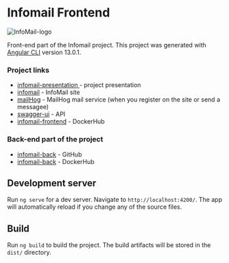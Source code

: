 # Infomail Frontend
![InfoMail-logo](https://imgur.com/EyQPoMx.png)

Front-end part of the Infomail project.
This project was generated with [Angular CLI](https://github.com/angular/angular-cli) version 13.0.1.

### Project links
* [infomail-presentation  ](https://docs.google.com/presentation/d/1b3__UhovdmZHmPkEundb0FxifjXbJPbz/edit?usp=sharing&ouid=100645824107772636818&rtpof=true&sd=true) - project presentation
* [infomail](http://195.250.62.211:8027/) - InfoMail site
* [mailHog](http://195.250.62.211:8026/) - MailHog mail service (when you register on the site or send a messagee)
* [swagger-ui](http://195.250.62.211:8028/swagger-ui/index.html?configUrl=/api/v1/api-docs/swagger-config) - API
* [infomail-frontend](https://hub.docker.com/repository/docker/shutuper/infomail-front) - DockerHub

### Back-end part of the project
* [infomail-back](https://github.com/shutuper/InfoMail) - GitHub
* [infomail-back](https://hub.docker.com/repository/docker/shutuper/infomail-back) - DockerHub

## Development server

Run `ng serve` for a dev server. Navigate to `http://localhost:4200/`. The app will automatically reload if you change any of the source files.

## Build

Run `ng build` to build the project. The build artifacts will be stored in the `dist/` directory.

